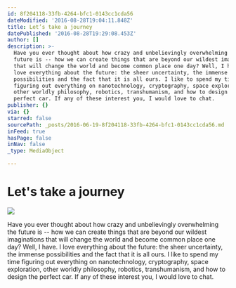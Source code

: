 ```yaml
---
id: 8f204118-33fb-4264-bfc1-0143cc1cda56
dateModified: '2016-08-28T19:04:11.848Z'
title: Let’s take a journey
datePublished: '2016-08-28T19:29:08.453Z'
author: []
description: >-
  Have you ever thought about how crazy and unbelievingly overwhelming the
  future is -- how we can create things that are beyond our wildest imaginations
  that will change the world and become common place one day? Well, I have. I
  love everything about the future: the sheer uncertainty, the immense
  possibilities and the fact that it is all ours. I like to spend my time
  figuring out everything on nanotechnology, cryptography, space exploration,
  other worldly philosophy, robotics, transhumanism, and how to design the
  perfect car. If any of these interest you, I would love to chat.
publisher: {}
via: {}
starred: false
sourcePath: _posts/2016-06-19-8f204118-33fb-4264-bfc1-0143cc1cda56.md
inFeed: true
hasPage: false
inNav: false
_type: MediaObject

---
```

# Let's take a journey
![](https://the-grid-user-content.s3-us-west-2.amazonaws.com/cbb73717-074c-4185-9473-5bf678010051.jpg)

Have you ever thought about how crazy and unbelievingly overwhelming the future is -- how we can create things that are beyond our wildest imaginations that will change the world and become common place one day? Well, I have. I love everything about the future: the sheer uncertainty, the immense possibilities and the fact that it is all ours. I like to spend my time figuring out everything on nanotechnology, cryptography, space exploration, other worldly philosophy, robotics, transhumanism, and how to design the perfect car. If any of these interest you, I would love to chat.